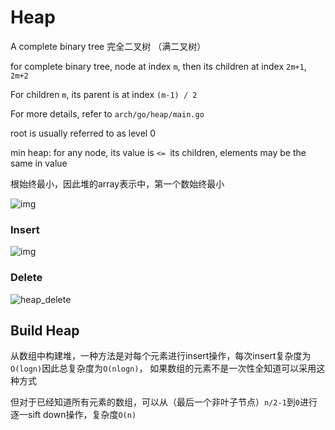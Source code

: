 # Heap



A complete binary tree 完全二叉树  （满二叉树）

for complete binary tree, node at index `m`, then its children at index `2m+1`, `2m+2`

For children `m`, its parent is at index `(m-1) / 2`



For more details, refer to `arch/go/heap/main.go`



root is usually referred to as level 0



min heap: for any node, its value is `<= `its children, elements may be the same in value

根始终最小，因此堆的array表示中，第一个数始终最小

![img](https://pic3.zhimg.com/v2-599ec8060b240a07e412972996617324_1440w.jpg)





### Insert



![img](https://pica.zhimg.com/v2-06486db4e3eae115581a0ec8917e693e_1440w.jpg)





### Delete

![heap_delete](/home/autentico/arch/alg/img/heap_delete.jpg)





## Build Heap

从数组中构建堆，一种方法是对每个元素进行insert操作，每次insert复杂度为`O(logn)`因此总复杂度为`O(nlogn)`， 如果数组的元素不是一次性全知道可以采用这种方式



但对于已经知道所有元素的数组，可以从（最后一个非叶子节点）`n/2-1`到`0`进行逐一sift down操作，复杂度`O(n)`





